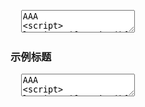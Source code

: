 <pre class="layui-code" lay-options="{preview: true, text: {preview: '综合用法'}, layout: ['preview', 'code'], tools: ['full']}">
  <textarea>
AAA
<script>
layui.use(function(){
  var MOD_NAME = layui.MOD_NAME;

  
});
</script>
  </textarea>
</pre>

<h3 id="demo-NAME" class="ws-anchor ws-bold">示例标题</h3>

<pre class="layui-code" lay-options="{preview: true, layout: ['preview', 'code'], tools: ['full']}">
  <textarea>
AAA
<script>
layui.use(function(){
  var MOD_NAME = layui.MOD_NAME;

  
});
</script>
  </textarea>
</pre>